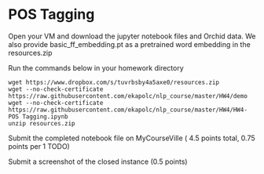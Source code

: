 # POS Tagging

Open your VM and download the jupyter notebook files and Orchid data.
We also provide basic_ff_embedding.pt as a pretrained word embedding in the resources.zip 

Run the commands below in your homework directory

```
wget https://www.dropbox.com/s/tuvrbsby4a5axe0/resources.zip
wget --no-check-certificate https://raw.githubusercontent.com/ekapolc/nlp_course/master/HW4/demo
wget --no-check-certificate https://raw.githubusercontent.com/ekapolc/nlp_course/master/HW4/HW4-POS Tagging.ipynb
unzip resources.zip
```

Submit the completed notebook file on MyCourseVille ( 4.5 points total, 0.75 points per 1 TODO)

Submit a screenshot of the closed instance (0.5 points)
